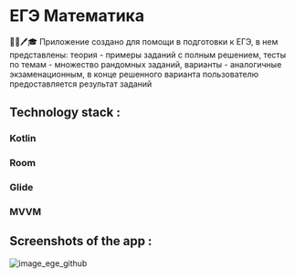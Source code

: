 # ЕГЭ Математика
📘📐🖊🎓 Приложение создано для помощи в подготовки к ЕГЭ, в нем представлены: теория - примеры заданий с полным решением, тесты по темам - множество рандомных заданий, варианты - аналогичные экзаменационным, в конце решенного варианта пользователю предоставляется результат заданий
## Technology stack :
### Kotlin
### Room
### Glide
### MVVM
## Screenshots of the app :
![image_ege_github](https://user-images.githubusercontent.com/91402935/159995690-29927c32-6f6e-42e1-a858-59c51eee5475.jpg)
